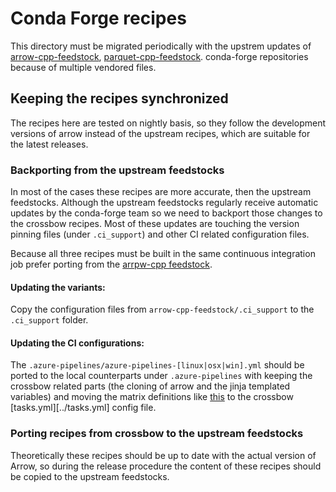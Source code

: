 <!---
  Licensed to the Apache Software Foundation (ASF) under one
  or more contributor license agreements.  See the NOTICE file
  distributed with this work for additional information
  regarding copyright ownership.  The ASF licenses this file
  to you under the Apache License, Version 2.0 (the
  "License"); you may not use this file except in compliance
  with the License.  You may obtain a copy of the License at

    http://www.apache.org/licenses/LICENSE-2.0

  Unless required by applicable law or agreed to in writing,
  software distributed under the License is distributed on an
  "AS IS" BASIS, WITHOUT WARRANTIES OR CONDITIONS OF ANY
  KIND, either express or implied.  See the License for the
  specific language governing permissions and limitations
  under the License.
-->

# Conda Forge recipes

This directory must be migrated periodically with the upstrem updates of
[arrow-cpp-feedstock][arrow-cpp-feedstock],
[parquet-cpp-feedstock][parquet-cpp-feedstock].
conda-forge repositories because of multiple vendored files.

## Keeping the recipes synchronized

The recipes here are tested on nightly basis, so they follow the development
versions of arrow instead of the upstream recipes, which are suitable for the
latest releases.

### Backporting from the upstream feedstocks

In most of the cases these recipes are more accurate, then the upstream
feedstocks. Although the upstream feedstocks regularly receive automatic updates
by the conda-forge team so we need to backport those changes to the crossbow
recipes. Most of these updates are touching the version pinning files
(under `.ci_support`) and other CI related configuration files.

Because all three recipes must be built in the same continuous integration
job prefer porting from the [arrpw-cpp feedstock][arrow-cpp-feedstock].

#### Updating the variants:

Copy the configuration files from `arrow-cpp-feedstock/.ci_support` to the
`.ci_support` folder.

#### Updating the CI configurations:

The `.azure-pipelines/azure-pipelines-[linux|osx|win].yml` should be ported
to the local counterparts under `.azure-pipelines` with keeping the crossbow
related parts (the cloning of arrow and the jinja templated variables) and
moving the matrix definitions like [this][matrix-definition] to the crossbow
[tasks.yml][../tasks.yml] config file.


### Porting recipes from crossbow to the upstream feedstocks

Theoretically these recipes should be up to date with the actual version of
Arrow, so during the release procedure the content of these recipes should be
copied to the upstream feedstocks.


[arrow-cpp-feedstock]: https://github.com/conda-forge/arrow-cpp-feedstock
[parquet-cpp-feedstock]: https://github.com/conda-forge/parquet-cpp-feedstock
[matrix-definition]: https://github.com/conda-forge/arrow-cpp-feedstock/blob/master/.azure-pipelines/azure-pipelines-linux.yml#L12

